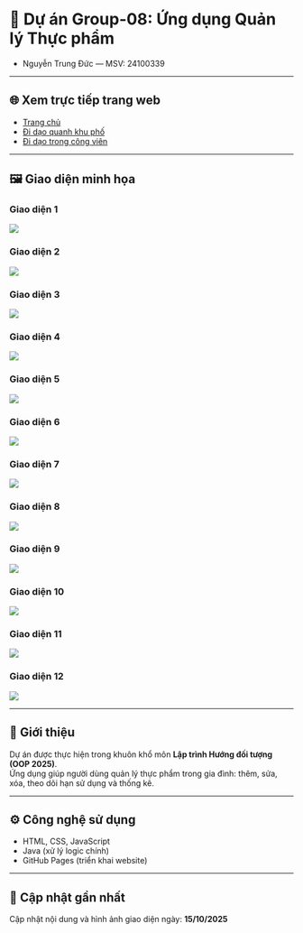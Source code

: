 # 🌸 Dự án Group-08: Ứng dụng Quản lý Thực phẩm


- Nguyễn Trung Đức — MSV: 24100339  

---

## 🌐 Xem trực tiếp trang web

- [Trang chủ](https://nguyennghiduc.github.io/Group-08/html/index.html)  
- [Đi dạo quanh khu phố](https://nguyennghiduc.github.io/Group-08/html/walks.html)  
- [Đi dạo trong công viên](https://nguyennghiduc.github.io/Group-08/html/park.html)

---

## 🖼️ Giao diện minh họa

### Giao diện 1
![](images/anh1.png)

### Giao diện 2
![](images/anh2png.png)

### Giao diện 3
![](images/anh3.png)

### Giao diện 4
![](images/anh4.png)

### Giao diện 5
![](images/anh5.png)

### Giao diện 6
![](images/ba.png)

### Giao diện 7
![](images/cay.png)

### Giao diện 8
![](images/chuot.png)

### Giao diện 9
![](images/ho.png)

### Giao diện 10
![](images/may.png)

### Giao diện 11
![](images/meo.png)

### Giao diện 12
![](images/wed.png)

---

## 📘 Giới thiệu
Dự án được thực hiện trong khuôn khổ môn **Lập trình Hướng đối tượng (OOP 2025)**.  
Ứng dụng giúp người dùng quản lý thực phẩm trong gia đình: thêm, sửa, xóa, theo dõi hạn sử dụng và thống kê.

---

## ⚙️ Công nghệ sử dụng
- HTML, CSS, JavaScript  
- Java (xử lý logic chính)  
- GitHub Pages (triển khai website)

---

## 📅 Cập nhật gần nhất
Cập nhật nội dung và hình ảnh giao diện ngày: **15/10/2025**
